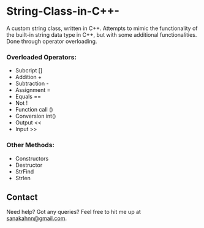 # String-Class-in-C++-
A custom string class, written in C++. Attempts to mimic the functionality of the built-in string data type in C++, but with some additional functionalities. Done through operator overloading.

### Overloaded Operators: <br>
- Subcript []
- Addition +
- Subtraction -
- Assignment = 
- Equals ==
- Not !
- Function call ()
- Conversion int()
- Output <<
- Input >>

### Other Methods: <br>
- Constructors
- Destructor
- StrFind
- Strlen

## Contact
Need help? Got any queries? Feel free to hit me up at sanakahnn@gmail.com.
